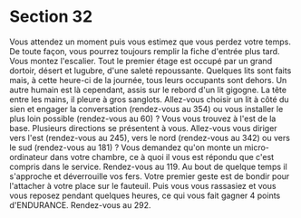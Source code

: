 # Section 32

Vous attendez un moment puis vous estimez que vous perdez
votre temps. De toute façon, vous pourrez toujours remplir la
fiche d'entrée plus tard. Vous montez l'escalier. Tout le premier
étage est occupé par un grand dortoir, désert et lugubre, d'une
saleté repoussante. Quelques lits sont faits mais, à cette heure-ci
de la journée, tous leurs occupants sont dehors. Un autre humain
est là cependant, assis sur le rebord d'un lit gigogne. La tête entre
les mains, il pleure à gros sanglots. Allez-vous choisir un lit à côté
du sien et engager la conversation (rendez-vous au 354) ou vous
installer le plus loin possible (rendez-vous au 60) ?
Vous vous trouvez à l'est de la base. Plusieurs directions se
présentent à vous. Allez-vous vous diriger vers l'est (rendez-vous
au 245), vers le nord (rendez-vous au 342) ou vers le sud
(rendez-vous au 181) ?
Vous demandez qu'on monte un micro-ordinateur dans votre
chambre, ce à quoi il vous est répondu que c'est compris dans le
service. Rendez-vous au 119.
Au bout de quelque temps il s'approche et déverrouille vos fers.
Votre premier geste est de bondir pour l'attacher à votre place
sur le fauteuil. Puis vous vous rassasiez et vous vous reposez
pendant quelques heures, ce qui vous fait gagner 4 points
d'ENDURANCE. Rendez-vous au 292.